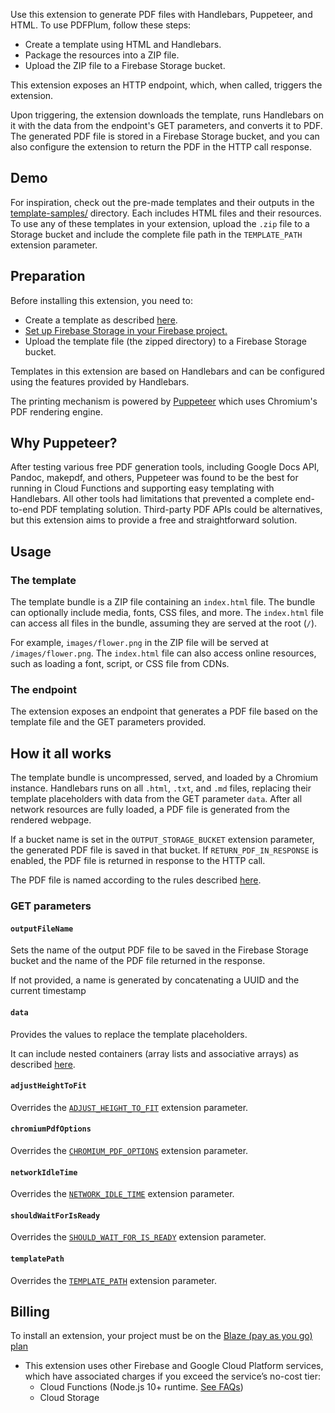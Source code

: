 Use this extension to generate PDF files with Handlebars, Puppeteer, and HTML. To use PDFPlum, follow these steps:

- Create a template using HTML and Handlebars.
- Package the resources into a ZIP file.
- Upload the ZIP file to a Firebase Storage bucket.

This extension exposes an HTTP endpoint, which, when called, triggers the extension.

Upon triggering, the extension downloads the template, runs Handlebars on it with the data from the endpoint's GET parameters, and converts it to PDF. The generated PDF file is stored in a Firebase Storage bucket, and you can also configure the extension to return the PDF in the HTTP call response.

## Demo

For inspiration, check out the pre-made templates and their outputs in the [template-samples/](https://github.com/pdfplum/pdfplum/tree/main/template-samples) directory. Each includes HTML files and their resources. To use any of these templates in your extension, upload the `.zip` file to a Storage bucket and include the complete file path in the `TEMPLATE_PATH` extension parameter.

## Preparation

Before installing this extension, you need to:

- Create a template as described [here](https://github.com/pdfplum/pdfplum/tree/main/http-pdf-generator/PREINSTALL.md#the-template).
- [Set up Firebase Storage in your Firebase project.](https://firebase.google.com/docs/storage)
- Upload the template file (the zipped directory) to a Firebase Storage bucket.

Templates in this extension are based on Handlebars and can be configured using the features provided by Handlebars.

The printing mechanism is powered by [Puppeteer](https://pptr.dev/) which uses Chromium's PDF rendering engine.

## Why Puppeteer?

After testing various free PDF generation tools, including Google Docs API, Pandoc, makepdf, and others, Puppeteer was found to be the best for running in Cloud Functions and supporting easy templating with Handlebars. All other tools had limitations that prevented a complete end-to-end PDF templating solution. Third-party PDF APIs could be alternatives, but this extension aims to provide a free and straightforward solution.

## Usage

### The template

The template bundle is a ZIP file containing an `index.html` file. The bundle can optionally include media, fonts, CSS files, and more. The `index.html` file can access all files in the bundle, assuming they are served at the root (`/`).

For example, `images/flower.png` in the ZIP file will be served at `/images/flower.png`. The `index.html` file can also access online resources, such as loading a font, script, or CSS file from CDNs.

### The endpoint

The extension exposes an endpoint that generates a PDF file based on the template file and the GET parameters provided.

## How it all works

The template bundle is uncompressed, served, and loaded by a Chromium instance. Handlebars runs on all `.html`, `.txt`, and `.md` files, replacing their template placeholders with data from the GET parameter `data`. After all network resources are fully loaded, a PDF file is generated from the rendered webpage.

If a bucket name is set in the `OUTPUT_STORAGE_BUCKET` extension parameter, the generated PDF file is saved in that bucket. If `RETURN_PDF_IN_RESPONSE` is enabled, the PDF file is returned in response to the HTTP call.

The PDF file is named according to the rules described [here](https://github.com/pdfplum/pdfplum/tree/main/http-pdf-generator/PREINSTALL.md#outputfilename).

### GET parameters

#### `outputFileName`

Sets the name of the output PDF file to be saved in the Firebase Storage bucket and the name of the PDF file returned in the response.

If not provided, a name is generated by concatenating a UUID and the current timestamp

#### `data`

Provides the values to replace the template placeholders.

It can include nested containers (array lists and associative arrays) as described [here](https://www.npmjs.com/package/qs).

#### `adjustHeightToFit`

Overrides the [`ADJUST_HEIGHT_TO_FIT`](https://github.com/pdfplum/pdfplum/tree/main/http-pdf-generator/PREINSTALL.md#adjustheighttofit-required) extension parameter.

#### `chromiumPdfOptions`

Overrides the [`CHROMIUM_PDF_OPTIONS`](https://github.com/pdfplum/pdfplum/tree/main/http-pdf-generator/PREINSTALL.md#chromiumpdfoptions-optional) extension parameter.

#### `networkIdleTime`

Overrides the [`NETWORK_IDLE_TIME`](https://github.com/pdfplum/pdfplum/tree/main/http-pdf-generator/PREINSTALL.md#networkidletime-required) extension parameter.

#### `shouldWaitForIsReady`

Overrides the [`SHOULD_WAIT_FOR_IS_READY`](https://github.com/pdfplum/pdfplum/tree/main/http-pdf-generator/PREINSTALL.md#shouldwaitforisready-required) extension parameter.

#### `templatePath`

Overrides the [`TEMPLATE_PATH`](https://github.com/pdfplum/pdfplum/tree/main/http-pdf-generator/PREINSTALL.md#templatepath-required) extension parameter.

## Billing

To install an extension, your project must be on the [Blaze (pay as you go) plan](https://firebase.google.com/pricing)

- This extension uses other Firebase and Google Cloud Platform services, which have associated charges if you exceed the service’s no-cost tier:
  - Cloud Functions (Node.js 10+ runtime. [See FAQs](https://firebase.google.com/support/faq#extensions-pricing))
  - Cloud Storage
